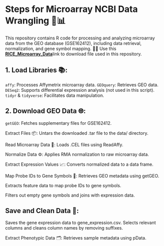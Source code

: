 # Steps for Microarray NCBI Data Wrangling  🧬📊
This repository contains R code for processing and analyzing microarray data from the GEO database (GSE162412), including data retrieval, normalization, and gene symbol mapping. 🔬✨
Use this [**RICE_Microarray_Data**](https://www.ncbi.nlm.nih.gov/geo/download/?acc=GSE162412&format=file)link to download file used in this repository.

## 1. Load Libraries 📚:
`affy`: Processes Affymetrix microarray data.
`GEOquery`: Retrieves GEO data.
`DESeq2`: Supports differential expression analysis (not used in this script).
`tidyr` & `tidyverse`: Facilitates data manipulation.

## 2. Download GEO Data 🌐: 
`getGEO`: Fetches supplementary files for GSE162412.

Extract Files 📦: Untars the downloaded .tar file to the data/ directory.

Read Microarray Data 📄: Loads .CEL files using ReadAffy.

Normalize Data ⚙️: Applies RMA normalization to raw microarray data.

Extract Expression Values 📈: Converts normalized data to a data frame.

Map Probe IDs to Gene Symbols 🔄:
Retrieves GEO metadata using getGEO.

Extracts feature data to map probe IDs to gene symbols.

Filters out empty gene symbols and joins with expression data.

## Save and Clean Data 🧹:
Saves the gene expression data to gene_expression.csv.
Selects relevant columns and cleans column names by removing suffixes.

Extract Phenotypic Data 🗂️: Retrieves sample metadata using pData.
